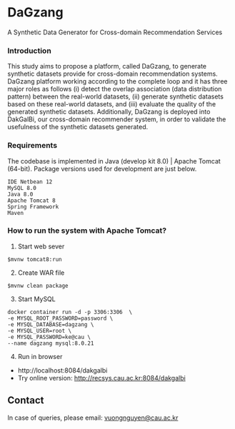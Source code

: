 # DaGzang
A Synthetic Data Generator for Cross-domain Recommendation Services

### Introduction
This study aims to propose a platform, called DaGzang, to generate synthetic datasets provide for cross-domain recommendation systems. DaGzang platform working according to the complete loop and it has three major roles as follows (i) detect the overlap association (data distribution pattern) between the real-world datasets, (ii) generate synthetic datasets based on these real-world datasets, and (iii) evaluate the quality of the generated synthetic datasets. Additionally, DaGzang is deployed into DakGalBi, our cross-domain recommender system, in order to validate the usefulness of the synthetic datasets generated.

### Requirements
The codebase is implemented in Java (develop kit 8.0) | Apache Tomcat  (64-bit). Package versions used for development are just below.
```
IDE Netbean 12
MySQL 8.0 
Java 8.0
Apache Tomcat 8
Spring Framework
Maven
```

### How to run the system with Apache Tomcat?
1. Start web sever
```
$mvnw tomcat8:run
```
2. Create WAR file
```
$mvnw clean package
```
3. Start MySQL
```
docker container run -d -p 3306:3306  \
-e MYSQL_ROOT_PASSWORD=password \
-e MYSQL_DATABASE=dagzang \
-e MYSQL_USER=root \
-e MYSQL_PASSWORD=ke@cau \
--name dagzang mysql:8.0.21
```
4. Run in browser
* http://localhost:8084/dakgalbi
* Try online version: http://recsys.cau.ac.kr:8084/dakgalbi

## Contact ##
In case of queries, please email: vuongnguyen@cau.ac.kr